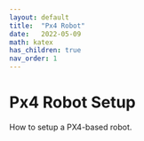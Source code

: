 ```yaml
---
layout: default
title:  "Px4 Robot"
date:   2022-05-09
math: katex
has_children: true
nav_order: 1
---
```


# Px4 Robot Setup

How to setup a PX4-based robot. 
